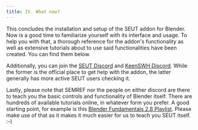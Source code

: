 ```yaml
---
title: IV. What now?
---
```


This concludes the installation and setup of the SEUT addon for Blender. Now is a good time to familiarize yourself with its interface and usage. To help you with that, a thorough reference for the addon's functionality as well as extensive tutorials about to use said functionalities have been created. You can find them below.

Additionally, you can join the [SEUT Discord](https://discord.com/invite/QtyCsBr) and [KeenSWH Discord](https://discord.gg/2Bp6REAVFb). While the former is the official place to get help with the addon, the latter generally has more active SEUT users checking it.

Lastly, please note that SEMREF nor the people on either discord are there to teach you the basic controls and functionality of Blender itself. There are hundreds of available tutorials online, in whatever form you prefer. A good starting point, for example is this [Blender Fundamentals 2.8 Playlist](https://www.youtube.com/playlist?list=PLa1F2ddGya_-UvuAqHAksYnB0qL9yWDO6). Please make use of that as it makes it much easier for us to teach you SEUT itself. :-)